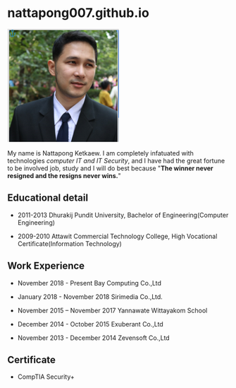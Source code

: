 # nattapong007.github.io

![alt text](xx.png)

My name is Nattapong Ketkaew.  I am completely infatuated with technologies *computer IT and IT Security*, 
and I have had the great fortune to be involved job, study and I will do best because 
"**The winner never resigned and the resigns never wins.**" 

## Educational detail
- 2011-2013 Dhurakij Pundit University, Bachelor of Engineering(Computer Engineering)
  
- 2009-2010 Attawit Commercial Technology College, High Vocational Certificate(Information Technology)
 
## Work Experience
- November 2018 - Present Bay Computing Co.,Ltd
  
- January 2018 - November 2018  Sirimedia Co.,Ltd. 
  
- November 2015 – November 2017 Yannawate Wittayakom School
  
- December 2014 - October 2015  Exuberant Co.,Ltd 
  
- November 2013 - December 2014 Zevensoft Co.,Ltd
  
 
## Certificate
- CompTIA Security+
